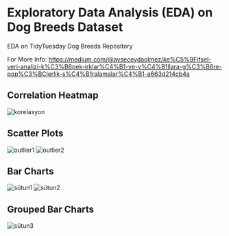 # Exploratory Data Analysis (EDA) on Dog Breeds Dataset

EDA on TidyTuesday Dog Breeds Repository

For More Info: https://medium.com/@ayseceydaolmez/ke%C5%9Fifsel-veri-analizi-k%C3%B6pek-irklar%C4%B1-ve-y%C4%B1llara-g%C3%B6re-pop%C3%BClerlik-s%C4%B1ralamalar%C4%B1-a663d214cb4a

## Correlation Heatmap
![korelasyon](https://github.com/user-attachments/assets/0c1cd3c8-2ae0-484d-8ce4-6fd830ea5e58)

## Scatter Plots
![outlier1](https://github.com/user-attachments/assets/1a720c26-74c4-4f27-b550-119e7137bdd3)
![outlier2](https://github.com/user-attachments/assets/72f83fcc-867c-4598-a43d-25870a77d9fe)

## Bar Charts
![sütun1](https://github.com/user-attachments/assets/d5dc5ea2-d75b-4f5d-aa5b-ebecf476b669)
![sütun2](https://github.com/user-attachments/assets/2513e64c-1f27-469a-8ac4-f7924fba0005)

## Grouped Bar Charts
![sütun3](https://github.com/user-attachments/assets/3699fd5a-7903-4d37-97f5-198dad311204)
